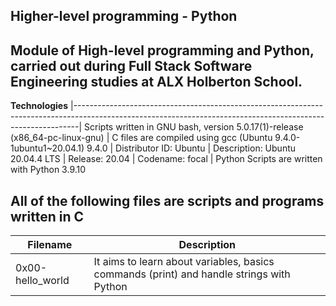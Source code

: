 __Higher-level programming - Python__
--------------------------------------------------------------------------------------------------------------------------------------------------------------- 
Module of High-level programming and Python, carried out during Full Stack Software Engineering studies at ALX Holberton School.
---------------------------------------------------------------------------------------------------------------------------------------------------------------

__Technologies__
|-------------------------------------------------------------------------------------------------------------------------------------------------------------|
 Scripts written in GNU bash, version 5.0.17(1)-release (x86_64-pc-linux-gnu) 
| C files are compiled using gcc (Ubuntu 9.4.0-1ubuntu1~20.04.1) 9.4.0 
| Distributor ID:  Ubuntu
| Description:     Ubuntu 20.04.4 LTS
| Release:         20.04
| Codename:        focal
| Python Scripts are written with Python 3.9.10

                                                                                                                       
                                                                                                                                      
 All of the following files are scripts and programs written in C 
---------------------------------------------------------------------------------------------------------------------------------------------------------------
|__Filename__	          |    __Description__ |
|---------------------- | --------------------------------------------------------------------------------------------------------------------------------------
| 0x00-hello_world	          |  It aims to learn about variables, basics commands (print) and handle strings with Python
